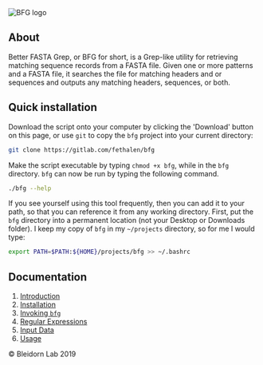 <img src="https://gitlab.com/fethalen/bfg/raw/master/images/bfg.png" alt="BFG logo"/>

## About

Better FASTA Grep, or BFG for short, is a Grep-like utility for retrieving
matching sequence records from a FASTA file. Given one or more patterns and a
FASTA file, it searches the file for matching headers and or sequences and
outputs any matching headers, sequences, or both.

## Quick installation

Download the script onto your computer by clicking the 'Download' button on
this page, or use `git` to copy the `bfg` project into your current directory:

```bash
git clone https://gitlab.com/fethalen/bfg
```

Make the script executable by typing `chmod +x bfg`, while in the `bfg`
directory. `bfg` can now be run by typing the following command.

```bash
./bfg --help
```

If you see yourself using this tool frequently, then you can add it to your
path, so that you can reference it from any working directory. First, put the
`bfg` directory into a permanent location (not your Desktop or Downloads
folder). I keep my copy of `bfg` in my `~/projects` directory, so for me I
would type:

```bash
export PATH=$PATH:${HOME}/projects/bfg >> ~/.bashrc
```

## Documentation

1. [Introduction](https://gitlab.com/fethalen/bfg/wikis/home#introduction)
2. [Installation](https://gitlab.com/fethalen/bfg/wikis/home#installation)
3. [Invoking `bfg`](https://gitlab.com/fethalen/bfg/wikis/home#invocation)
4. [Regular Expressions](https://gitlab.com/fethalen/bfg/wikis/home#regex)
5. [Input Data](https://gitlab.com/fethalen/bfg/wikis/home#input)
6. [Usage](https://gitlab.com/fethalen/bfg/wikis/home#usage)

© Bleidorn Lab 2019
